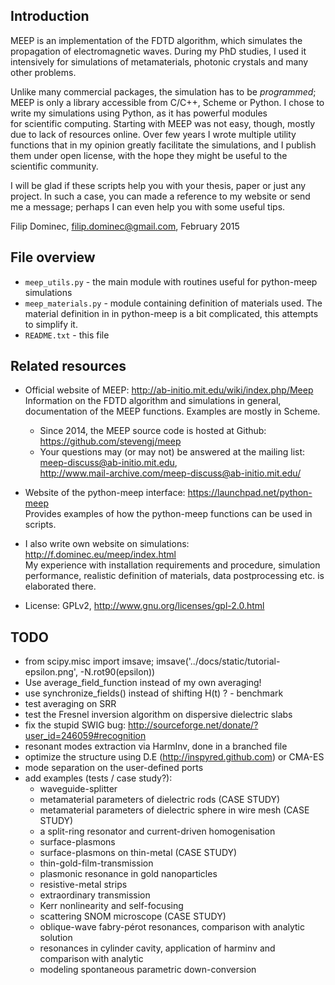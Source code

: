 ## Introduction
MEEP is an implementation of the FDTD algorithm, which simulates the propagation of electromagnetic
waves. During my PhD studies, I used it intensively for simulations of metamaterials, photonic crystals and
many other problems.

Unlike many commercial packages, the simulation has to be *programmed*; MEEP is only a library accessible from C/C++, Scheme or Python. I chose to write my simulations using Python, as it has powerful modules  
for scientific computing. Starting with MEEP was not easy, though, mostly due to lack of resources online. Over few 
years I wrote multiple utility functions that in my opinion greatly facilitate the simulations, and I publish 
them under open license, with the hope they might be useful to the scientific community.

I will be glad if these scripts help you with your thesis, paper or just any project. In such a case, you can 
made a reference to my website or send me a message; perhaps I can even help you with some useful tips.

Filip Dominec, filip.dominec@gmail.com,
February 2015


## File overview
 * `meep_utils.py`       - the main module with routines useful for python-meep simulations
 * `meep_materials.py`   - module containing definition of materials used. The material definition in 
                           in python-meep is a bit complicated, this attempts to simplify it.
 * `README.txt`		     - this file


## Related resources
 * Official website of MEEP: http://ab-initio.mit.edu/wiki/index.php/Meep     
Information on the FDTD algorithm and simulations in general, documentation of the MEEP functions. Examples 
are mostly in Scheme. 
   * Since 2014, the MEEP source code is hosted at Github: https://github.com/stevengj/meep
   * Your questions may (or may not) be answered at the mailing list: meep-discuss@ab-initio.mit.edu,      
http://www.mail-archive.com/meep-discuss@ab-initio.mit.edu/

 * Website of the python-meep interface: https://launchpad.net/python-meep     
Provides examples of how the python-meep functions can be used in scripts.

 * I also write own website on simulations: http://f.dominec.eu/meep/index.html     
My experience with installation requirements and procedure, simulation performance, realistic definition of 
materials, data postprocessing etc. is elaborated there.

 * License: GPLv2, http://www.gnu.org/licenses/gpl-2.0.html


## TODO
 * from scipy.misc import imsave; imsave('../docs/static/tutorial-epsilon.png', -N.rot90(epsilon))
 * Use average_field_function instead of my own averaging!
 * use synchronize_fields() instead of shifting H(t) ? - benchmark
 * test averaging on SRR
 * test the Fresnel inversion algorithm on dispersive dielectric slabs
 * fix the stupid SWIG bug: http://sourceforge.net/donate/?user_id=246059#recognition
 * resonant modes extraction via HarmInv, done in a branched file 
 * optimize the structure using D.E (http://inspyred.github.com) or CMA-ES
 * mode separation on the user-defined ports
 * add examples (tests / case study?):
   * waveguide-splitter
   * metamaterial parameters of dielectric rods (CASE STUDY)
   * metamaterial parameters of dielectric sphere in wire mesh (CASE STUDY)
   * a split-ring resonator and current-driven homogenisation
   * surface-plasmons
   * surface-plasmons on thin-metal (CASE STUDY) 
   * thin-gold-film-transmission
   * plasmonic resonance in gold nanoparticles
   * resistive-metal strips
   * extraordinary transmission
   * Kerr nonlinearity and self-focusing
   * scattering SNOM microscope (CASE STUDY)
   * oblique-wave fabry-pérot resonances, comparison with analytic solution
   * resonances in cylinder cavity, application of harminv and comparison with analytic
   * modeling spontaneous parametric down-conversion
